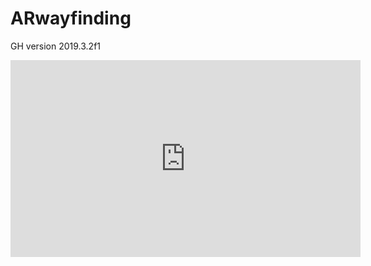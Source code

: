 # ARwayfinding
 
GH version 2019.3.2f1

<iframe width="560" height="315" src="https://www.youtube.com/embed/3N2Ds1_4u0U" frameborder="0" allow="accelerometer; autoplay; encrypted-media; gyroscope; picture-in-picture" allowfullscreen></iframe>

